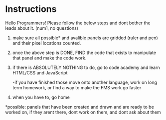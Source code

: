 Instructions
============

Hello Programmers! Please follow the below steps and dont bother the leads about it. (num1, no questions)

  1) make sure all possible* and avalible panels are gridded (ruler and pen) and their pixel locations counted.

  2) once the above step is DONE, FIND the code that exists to manipulate that panel and make the code work.

  3) if there is ABSOLUTELY NOTHING to do, go to code academy and learn HTML/CSS and JavaScript

      -if you have finished those move onto another language, work on long term homework, or find a way to make the FMS work go faster
  
  4) when you have to, go home

  *possible: panels that have been created and drawn and are ready to be worked on, if they arent there, dont work on them, and dont ask about them
